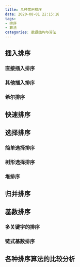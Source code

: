 ```yaml
---
title: 几种常用排序
date: 2020-08-01 22:15:18
tags: 
- 排序
- 算法
categories: 数据结构与算法
---
```


## 插入排序

### 直接插入排序

### 其他插入排序

### 希尔排序

## 快速排序

## 选择排序

### 简单选择排序

### 树形选择排序

### 堆排序

## 归并排序

## 基数排序

### 多关键字的排序

### 链式基数排序

## 各种排序算法的比较分析


